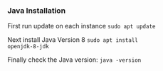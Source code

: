 
<h3>Java Installation</h3>

First run update on each instance
<code>sudo apt update</code>

Next install Java Version 8
<code>sudo apt install openjdk-8-jdk</code>

Finally check the Java version:
<code>java -version </code>


```python

```
